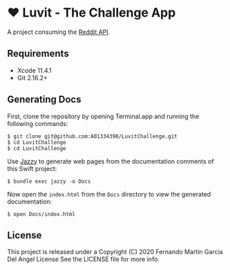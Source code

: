 # ❤️ Luvit - The Challenge App

A project consuming the
[Reddit API](https://www.reddit.com/dev/api/).

## Requirements

- Xcode 11.4.1
- Git 2.16.2+

## Generating Docs

First, clone the repository by opening Terminal.app
and running the following commands:

```terminal
$ git clone git@github.com:A01334390/LuvitChallenge.git
$ cd LuvitChallenge
$ cd LuvitChallenge
```

Use [Jazzy](https://github.com/realm/jazzy)
to generate web pages from the documentation comments of this Swift project:

```terminal
$ bundle exec jazzy -o Docs
```

Now open the `index.html` from the `Docs` directory
to view the generated documentation:

```terminal
$ open Docs/index.html
```

## License

This project is released under a Copyright (C) 2020 Fernando Martin Garcia Del Angel License 
See the LICENSE file for more info.
